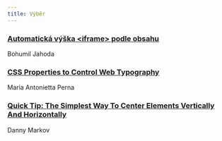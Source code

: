 ```yaml
---
title: Výběr
---
```


### [Automatická výška &lt;iframe&gt; podle obsahu](http://jecas.cz/vyska-iframe)
Bohumil Jahoda

### [CSS Properties to Control Web Typography](http://www.sitepoint.com/css-properties-to-control-web-typography/)
Maria Antonietta Perna

### [Quick Tip: The Simplest Way To Center Elements Vertically And Horizontally](http://tutorialzine.com/2015/09/quick-tip-the-simplest-way-to-center-elements-vertically-and-horizontally/)
Danny Markov
